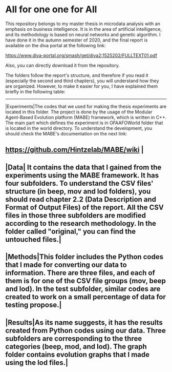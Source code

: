 # All for one one for All

This repository belongs to my master thesis in microdata analysis with an emphasis on business intelligence. It is in the area of artificial intelligence, and its methodology is based on neural networks and genetic algorithm. I have done it in the autumn semester of 2020, and the final report is available on the diva portal at the following link:

https://www.diva-portal.org/smash/get/diva2:1525202/FULLTEXT01.pdf

Also, you can directly download it from the repository.

The folders follow the report's structure, and therefore if you read it (especially the second and third chapters), you will understand how they are organized. However, to make it easier for you, I have explained them briefly in the following table:

----------------------------------
|Experiments|The codes that we used for making the thesis experiments are located in this folder. The project is done by the usage of the Modular Agent-Based Evolution platform (MABE) framework, which is written in C++. The main part which defines the experiment is in OFAAFOWorld folder that is located in the world directory. To understand the development, you should check the MABE's documentation on the next link:

https://github.com/Hintzelab/MABE/wiki |
----------------------------------
|Data| It contains the data that I gained from the experiments using the MABE framework. It has four subfolders. To understand the CSV files' structure (in beep, mov and lod folders), you should read chapter 2.2 (Data Description and Format of Output Files) of the report. All the CSV files in those three subfolders are modified according to the research methodology. In the folder called "original," you can find the untouched files.|
----------------------------------
|Methods|This folder includes the Python codes that I made for converting our data to information. There are three files, and each of them is for one of the CSV file groups (mov, beep and lod). In the test subfolder, similar codes are created to work on a small percentage of data for testing propose.|
----------------------------------
|Results|As its name suggests, it has the results created from Python codes using our data. Three subfolders are corresponding to the three categories (beep, mod, and lod). The graph folder contains evolution graphs that I made using the lod files.|
----------------------------------

